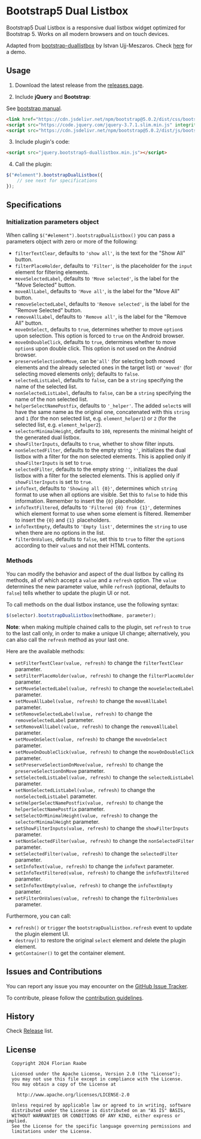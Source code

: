 # Bootstrap5 Dual Listbox
Bootstrap5 Dual Listbox is a responsive dual listbox widget optimized for Bootstrap 5. Works on all modern browsers and on touch devices.

Adapted from [bootstrap-duallistbox](https://github.com/istvan-ujjmeszaros/bootstrap-duallistbox) by Istvan Ujj-Meszaros.
Check [here](http://florianraabe.github.io/bootstrap5-duallistbox) for a demo.

## Usage

1. Download the latest release from the [releases page](https://github.com/florianraabe/bootstrap5-duallistbox/releases).

2. Include **jQuery** and **Bootstrap**:

See [bootstrap manual](https://getbootstrap.com/docs/5.0/getting-started/introduction/).

```html
<link href="https://cdn.jsdelivr.net/npm/bootstrap@5.0.2/dist/css/bootstrap.min.css" rel="stylesheet" integrity="sha384-EVSTQN3/azprG1Anm3QDgpJLIm9Nao0Yz1ztcQTwFspd3yD65VohhpuuCOmLASjC" crossorigin="anonymous">
<script src="https://code.jquery.com/jquery-3.7.1.slim.min.js" integrity="sha256-kmHvs0B+OpCW5GVHUNjv9rOmY0IvSIRcf7zGUDTDQM8=" crossorigin="anonymous"></script>
<script src="https://cdn.jsdelivr.net/npm/bootstrap@5.0.2/dist/js/bootstrap.bundle.min.js" integrity="sha384-MrcW6ZMFYlzcLA8Nl+NtUVF0sA7MsXsP1UyJoMp4YLEuNSfAP+JcXn/tWtIaxVXM" crossorigin="anonymous"></script>
```

3. Include plugin's code:

```html
<script src="jquery.bootstrap5-duallistbox.min.js"></script>
```

4. Call the plugin:

```javascript
$("#element").bootstrapDualListbox({
    // see next for specifications
});
```

## Specifications

### Initialization parameters object

When calling `$("#element").bootstrapDualListbox()` you can pass a parameters object with zero or more of the following:

- `filterTextClear`, defaults to `'show all'`, is the text for the "Show All" button.
- `filterPlaceHolder`, defaults to `'Filter'`, is the placeholder for the `input` element for filtering elements.
- `moveSelectedLabel`, defaults to `'Move selected'`, is the label for the "Move Selected" button.
- `moveAllLabel`, defaults to `'Move all'`, is the label for the "Move All" button.
- `removeSelectedLabel`, defaults to `'Remove selected'`, is the label for the "Remove Selected" button.
- `removeAllLabel`, defaults to `'Remove all'`, is the label for the "Remove All" button.
- `moveOnSelect`, defaults to `true`, determines whether to move `option`s upon selection. This option is forced to `true` on the Android browser.
- `moveOnDoubleClick`, defaults to `true`, determines whether to move `option`s upon double click. This option is not used on the Android browser.
- `preserveSelectionOnMove`, can be`'all'` (for selecting both moved elements and the already selected ones in the target list) or `'moved'` (for selecting moved elements only); defaults to `false`.
- `selectedListLabel`, defaults to `false`, can be a `string` specifying the name of the selected list.
- `nonSelectedListLabel`, defaults to `false`, can be a `string` specifying the name of the non selected list.
- `helperSelectNamePostfix`, defaults to `'_helper'`. The added `select`s will have the same name as the original one, concatenated with this `string` and `1` (for the non selected list, e.g. `element_helper1`) or `2` (for the selected list, e.g. `element_helper2`).
- `selectorMinimalHeight`, defaults to `100`, represents the minimal height of the generated dual listbox.
- `showFilterInputs`, defaults to `true`, whether to show filter inputs.
- `nonSelectedFilter`, defaults to the empty string `''`, initializes the dual listbox with a filter for the non selected elements. This is applied only if `showFilterInputs` is set to `true`.
- `selectedFilter`, defaults to the empty string `''`, initializes the dual listbox with a filter for the selected elements. This is applied only if `showFilterInputs` is set to `true`.
- `infoText`, defaults to `'Showing all {0}'`, determines which `string` format to use when all options are visible. Set this to `false` to hide this information. Remember to insert the `{0}` placeholder.
- `infoTextFiltered`, defaults to `'Filtered {0} from {1}'`, determines which element format to use when some element is filtered. Remember to insert the `{0}` and `{1} `placeholders.
- `infoTextEmpty`, defaults to `'Empty list'`, determines the `string` to use when there are no options in the list.
- `filterOnValues`, defaults to `false`, set this to `true` to filter the `option`s according to their `value`s and not their HTML contents.

### Methods

You can modify the behavior and aspect of the dual listbox by calling its methods, all of which accept a `value` and a `refresh` option. The `value` determines the new parameter value, while `refresh` (optional, defaults to `false`) tells whether to update the plugin UI or not.

To call methods on the dual listbox instance, use the following syntax:

```javascript
$(selector).bootstrapDualListbox(methodName, parameter);
```

**Note**: when making multiple chained calls to the plugin, set `refresh` to `true` to the last call only, in order to make a unique UI change; alternatively, you can also call the `refresh` method as your last one.

Here are the available methods:

- `setFilterTextClear(value, refresh)` to change the `filterTextClear` parameter.
- `setFilterPlaceHolder(value, refresh)` to change the `filterPlaceHolder` parameter.
- `setMoveSelectedLabel(value, refresh)` to change the `moveSelectedLabel` parameter.
- `setMoveAllLabel(value, refresh)` to change the `moveAllLabel` parameter.
- `setRemoveSelectedLabel(value, refresh)` to change the `removeSelectedLabel` parameter.
- `setRemoveAllLabel(value, refresh)` to change the `removeAllLabel` parameter.
- `setMoveOnSelect(value, refresh)` to change the `moveOnSelect` parameter.
- `setMoveOnDoubleClick(value, refresh)` to change the `moveOnDoubleClick` parameter.
- `setPreserveSelectionOnMove(value, refresh)` to change the `preserveSelectionOnMove` parameter.
- `setSelectedListLabel(value, refresh)` to change the `selectedListLabel` parameter.
- `setNonSelectedListLabel(value, refresh)` to change the `nonSelectedListLabel` parameter.
- `setHelperSelectNamePostfix(value, refresh)` to change the `helperSelectNamePostfix` parameter.
- `setSelectOrMinimalHeight(value, refresh)` to change the `selectorMinimalHeight` parameter.
- `setShowFilterInputs(value, refresh)` to change the `showFilterInputs` parameter.
- `setNonSelectedFilter(value, refresh)` to change the `nonSelectedFilter` parameter.
- `setSelectedFilter(value, refresh)` to change the `selectedFilter` parameter.
- `setInfoText(value, refresh)` to change the `infoText` parameter.
- `setInfoTextFiltered(value, refresh)` to change the `infoTextFiltered` parameter.
- `setInfoTextEmpty(value, refresh)` to change the `infoTextEmpty` parameter.
- `setFilterOnValues(value, refresh)` to change the `filterOnValues` parameter.

Furthermore, you can call:

- `refresh()` or `trigger` the `bootstrapDualListbox.refresh` event to update the plugin element UI.
- `destroy()` to restore the original `select` element and delete the plugin element.
- `getContainer()` to get the container element.


## Issues and Contributions

You can report any issue you may encounter on the [GitHub Issue Tracker](https://github.com/florianraabe/bootstrap5-duallistbox/issues).

To contribute, please follow the [contribution guidelines](https://github.com/florianraabe/bootstrap5-duallistbox/blob/master/CONTRIBUTING.md).

## History

Check [Release](https://github.com/florianraabe/bootstrap5-duallistbox/releases) list.

## License

```
  Copyright 2024 Florian Raabe

  Licensed under the Apache License, Version 2.0 (the "License");
  you may not use this file except in compliance with the License.
  You may obtain a copy of the License at

    http://www.apache.org/licenses/LICENSE-2.0

  Unless required by applicable law or agreed to in writing, software
  distributed under the License is distributed on an "AS IS" BASIS,
  WITHOUT WARRANTIES OR CONDITIONS OF ANY KIND, either express or implied.
  See the License for the specific language governing permissions and
  limitations under the License.
```

